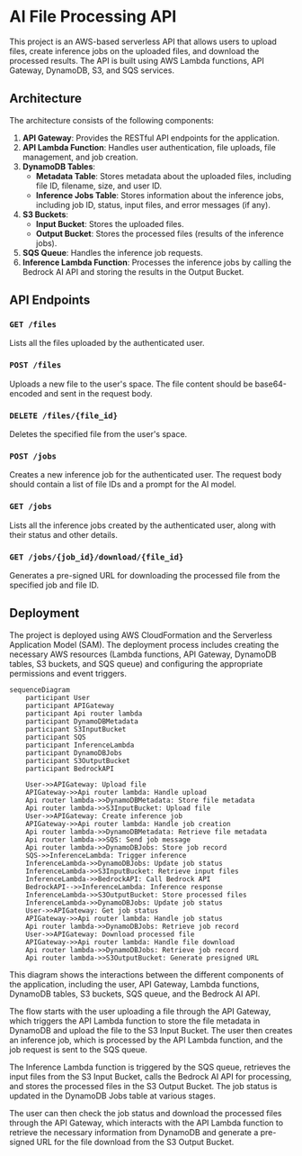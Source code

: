 ﻿# AI File Processing API

This project is an AWS-based serverless API that allows users to upload files, create inference jobs on the uploaded files, and download the processed results. The API is built using AWS Lambda functions, API Gateway, DynamoDB, S3, and SQS services.

## Architecture

The architecture consists of the following components:

1. **API Gateway**: Provides the RESTful API endpoints for the application.
2. **API Lambda Function**: Handles user authentication, file uploads, file management, and job creation.
3. **DynamoDB Tables**:
   - **Metadata Table**: Stores metadata about the uploaded files, including file ID, filename, size, and user ID.
   - **Inference Jobs Table**: Stores information about the inference jobs, including job ID, status, input files, and error messages (if any).
4. **S3 Buckets**:
   - **Input Bucket**: Stores the uploaded files.
   - **Output Bucket**: Stores the processed files (results of the inference jobs).
5. **SQS Queue**: Handles the inference job requests.
6. **Inference Lambda Function**: Processes the inference jobs by calling the Bedrock AI API and storing the results in the Output Bucket.

## API Endpoints

### `GET /files`

Lists all the files uploaded by the authenticated user.

### `POST /files`

Uploads a new file to the user's space. The file content should be base64-encoded and sent in the request body.

### `DELETE /files/{file_id}`

Deletes the specified file from the user's space.

### `POST /jobs`

Creates a new inference job for the authenticated user. The request body should contain a list of file IDs and a prompt for the AI model.

### `GET /jobs`

Lists all the inference jobs created by the authenticated user, along with their status and other details.

### `GET /jobs/{job_id}/download/{file_id}`

Generates a pre-signed URL for downloading the processed file from the specified job and file ID.

## Deployment

The project is deployed using AWS CloudFormation and the Serverless Application Model (SAM). The deployment process includes creating the necessary AWS resources (Lambda functions, API Gateway, DynamoDB tables, S3 buckets, and SQS queue) and configuring the appropriate permissions and event triggers.

```mermaid
sequenceDiagram
    participant User
    participant APIGateway
    participant Api router lambda
    participant DynamoDBMetadata
    participant S3InputBucket
    participant SQS
    participant InferenceLambda
    participant DynamoDBJobs
    participant S3OutputBucket
    participant BedrockAPI

    User->>APIGateway: Upload file
    APIGateway->>Api router lambda: Handle upload
    Api router lambda->>DynamoDBMetadata: Store file metadata
    Api router lambda->>S3InputBucket: Upload file
    User->>APIGateway: Create inference job
    APIGateway->>Api router lambda: Handle job creation
    Api router lambda->>DynamoDBMetadata: Retrieve file metadata
    Api router lambda->>SQS: Send job message
    Api router lambda->>DynamoDBJobs: Store job record
    SQS->>InferenceLambda: Trigger inference
    InferenceLambda->>DynamoDBJobs: Update job status
    InferenceLambda->>S3InputBucket: Retrieve input files
    InferenceLambda->>BedrockAPI: Call Bedrock API
    BedrockAPI-->>InferenceLambda: Inference response
    InferenceLambda->>S3OutputBucket: Store processed files
    InferenceLambda->>DynamoDBJobs: Update job status
    User->>APIGateway: Get job status
    APIGateway->>Api router lambda: Handle job status
    Api router lambda->>DynamoDBJobs: Retrieve job record
    User->>APIGateway: Download processed file
    APIGateway->>Api router lambda: Handle file download
    Api router lambda->>DynamoDBJobs: Retrieve job record
    Api router lambda->>S3OutputBucket: Generate presigned URL
```

This diagram shows the interactions between the different components of the application, including the user, API Gateway, Lambda functions, DynamoDB tables, S3 buckets, SQS queue, and the Bedrock AI API.

The flow starts with the user uploading a file through the API Gateway, which triggers the API Lambda function to store the file metadata in DynamoDB and upload the file to the S3 Input Bucket. The user then creates an inference job, which is processed by the API Lambda function, and the job request is sent to the SQS queue.

The Inference Lambda function is triggered by the SQS queue, retrieves the input files from the S3 Input Bucket, calls the Bedrock AI API for processing, and stores the processed files in the S3 Output Bucket. The job status is updated in the DynamoDB Jobs table at various stages.

The user can then check the job status and download the processed files through the API Gateway, which interacts with the API Lambda function to retrieve the necessary information from DynamoDB and generate a pre-signed URL for the file download from the S3 Output Bucket.
